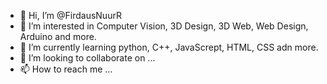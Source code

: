 - 👋 Hi, I’m @FirdausNuurR
- 👀 I’m interested in Computer Vision, 3D Design, 3D Web, Web Design, Arduino and more.
- 🌱 I’m currently learning python, C++, JavaScrept, HTML, CSS adn more.
- 💞️ I’m looking to collaborate on ...
- 📫 How to reach me ...

<!---
FirdausNuurR/FirdausNuurR is a ✨ special ✨ repository because its `README.md` (this file) appears on your GitHub profile.
You can click the Preview link to take a look at your changes.
--->
